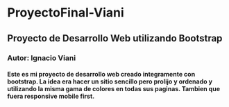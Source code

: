 # ProyectoFinal-Viani

## Proyecto de Desarrollo Web utilizando Bootstrap

### Autor: Ignacio Viani

#### Este es mi proyecto de desarrollo web creado integramente con bootstrap. La idea era hacer un sitio sencillo pero prolijo y ordenado y utilizando la misma gama de colores en todas sus paginas. Tambien que fuera responsive mobile first.
